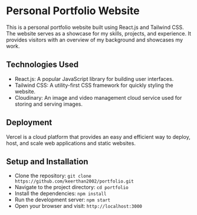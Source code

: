 # Personal Portfolio Website
This is a personal portfolio website built using React.js and Tailwind CSS. The website serves as a showcase for my skills, projects, and experience. It provides visitors with an overview of my background and showcases my work.

## Technologies Used
- React.js: A popular JavaScript library for building user interfaces.
- Tailwind CSS: A utility-first CSS framework for quickly styling the website.
- Cloudinary: An image and video management cloud service used for storing and serving images.
  
## Deployment
Vercel is a cloud platform that provides an easy and efficient way to deploy, host, and scale web applications and static websites.

## Setup and Installation
- Clone the repository: `git clone https://github.com/keerthan2002/portfolio.git`
- Navigate to the project directory: `cd portfolio`
- Install the dependencies: `npm install`
- Run the development server: `npm start`
- Open your browser and visit: `http://localhost:3000`


